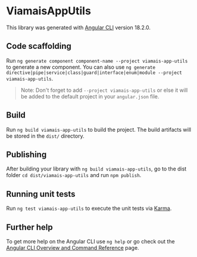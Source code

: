 # ViamaisAppUtils

This library was generated with [Angular CLI](https://github.com/angular/angular-cli) version 18.2.0.

## Code scaffolding

Run `ng generate component component-name --project viamais-app-utils` to generate a new component. You can also use `ng generate directive|pipe|service|class|guard|interface|enum|module --project viamais-app-utils`.
> Note: Don't forget to add `--project viamais-app-utils` or else it will be added to the default project in your `angular.json` file. 

## Build

Run `ng build viamais-app-utils` to build the project. The build artifacts will be stored in the `dist/` directory.

## Publishing

After building your library with `ng build viamais-app-utils`, go to the dist folder `cd dist/viamais-app-utils` and run `npm publish`.

## Running unit tests

Run `ng test viamais-app-utils` to execute the unit tests via [Karma](https://karma-runner.github.io).

## Further help

To get more help on the Angular CLI use `ng help` or go check out the [Angular CLI Overview and Command Reference](https://angular.dev/tools/cli) page.

